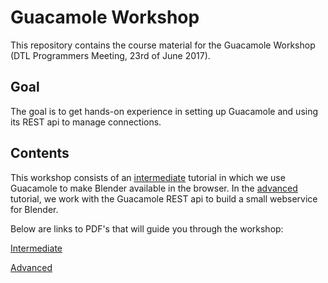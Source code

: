 # Guacamole Workshop
This repository contains the course material for the Guacamole Workshop (DTL Programmers Meeting, 23rd of June 2017).

## Goal
The goal is to get hands-on experience in setting up Guacamole and using its REST api to manage connections.

## Contents
This workshop consists of an [intermediate](https://github.com/ThomasKroes/GuacamoleWorkshop/intermediate) tutorial in which we use Guacamole to make Blender available in the browser. In the [advanced](https://github.com/ThomasKroes/GuacamoleWorkshop/Advanced) tutorial, we work with the Guacamole REST api to build a small webservice for Blender.

Below are links to PDF's that will guide you through the workshop:

[Intermediate](https://github.com/ThomasKroes/GuacamoleWorkshop/intermediate.pdf)

[Advanced](https://github.com/ThomasKroes/GuacamoleWorkshop/advanced.pdf)
